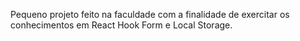 Pequeno projeto feito na faculdade com a finalidade de exercitar os conhecimentos em React Hook Form e Local Storage.
